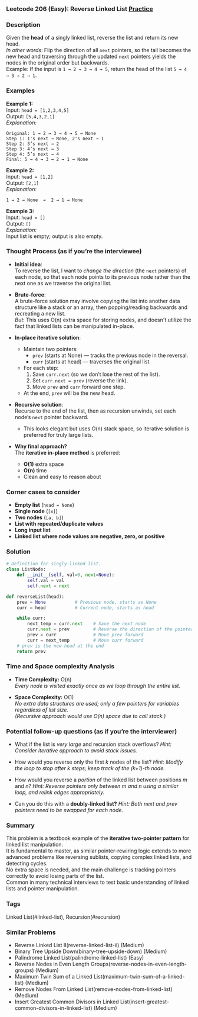 ### Leetcode 206 (Easy): Reverse Linked List [Practice](https://leetcode.com/problems/reverse-linked-list)

### Description  
Given the **head** of a singly linked list, reverse the list and return its new head.  
*In other words*: Flip the direction of all `next` pointers, so the tail becomes the new head and traversing through the updated `next` pointers yields the nodes in the original order but backwards.  
Example: If the input is `1 → 2 → 3 → 4 → 5`, return the head of the list `5 → 4 → 3 → 2 → 1`.


### Examples  

**Example 1:**  
Input: `head = [1,2,3,4,5]`  
Output: `[5,4,3,2,1]`  
*Explanation:*
```
Original: 1 → 2 → 3 → 4 → 5 → None
Step 1: 1's next → None, 2's next → 1
Step 2: 3’s next → 2
Step 3: 4’s next → 3
Step 4: 5’s next → 4
Final: 5 → 4 → 3 → 2 → 1 → None
```

**Example 2:**  
Input: `head = [1,2]`  
Output: `[2,1]`  
*Explanation:*  
```
1 → 2 → None  ➔  2 → 1 → None
```

**Example 3:**  
Input: `head = []`  
Output: `[]`  
*Explanation:*  
Input list is empty; output is also empty.


### Thought Process (as if you’re the interviewee)  

- **Initial idea**:  
  To reverse the list, I want to *change the direction* (the `next` pointers) of each node, so that each node points to its previous node rather than the next one as we traverse the original list.

- **Brute-force**:  
  A brute-force solution may involve copying the list into another data structure like a stack or an array, then popping/reading backwards and recreating a new list.  
  *But*: This uses O(n) extra space for storing nodes, and doesn't utilize the fact that linked lists can be manipulated in-place.

- **In-place iterative solution**:  
  - Maintain two pointers:  
    - `prev` (starts at None) — tracks the previous node in the reversal.
    - `curr` (starts at head) — traverses the original list.
  - For each step:  
    1. Save `curr.next` (so we don’t lose the rest of the list).
    2. Set `curr.next = prev` (reverse the link).
    3. Move `prev` and `curr` forward one step.
  - At the end, `prev` will be the new head.

- **Recursive solution**:  
  Recurse to the end of the list, then as recursion unwinds, set each node’s `next` pointer backward.  
  - This looks elegant but uses O(n) stack space, so iterative solution is preferred for truly large lists.

- **Why final approach?**  
  The **iterative in-place method** is preferred:  
  - **O(1)** extra space  
  - **O(n)** time  
  - Clean and easy to reason about

### Corner cases to consider  
- **Empty list** (`head = None`)
- **Single node** (`[x]`)
- **Two nodes** (`[a, b]`)
- **List with repeated/duplicate values**
- **Long input list**
- **Linked list where node values are negative, zero, or positive**

### Solution

```python
# Definition for singly-linked list.
class ListNode:
    def __init__(self, val=0, next=None):
        self.val = val
        self.next = next

def reverseList(head):
    prev = None           # Previous node, starts as None
    curr = head           # Current node, starts as head

    while curr:
        next_temp = curr.next    # Save the next node
        curr.next = prev         # Reverse the direction of the pointer
        prev = curr              # Move prev forward
        curr = next_temp         # Move curr forward
    # prev is the new head at the end
    return prev
```

### Time and Space complexity Analysis  

- **Time Complexity:** O(n)  
  *Every node is visited exactly once as we loop through the entire list.*

- **Space Complexity:** O(1)  
  *No extra data structures are used; only a few pointers for variables regardless of list size.*  
  *(Recursive approach would use O(n) space due to call stack.)*

### Potential follow-up questions (as if you’re the interviewer)  

- What if the list is *very large* and recursion stack overflows?
  *Hint: Consider iterative approach to avoid stack issues.*

- How would you reverse only the first _k_ nodes of the list?
  *Hint: Modify the loop to stop after k steps; keep track of the (k+1)-th node.*

- How would you reverse a *portion* of the linked list between positions _m_ and _n_?
  *Hint: Reverse pointers only between m and n using a similar loop, and relink edges appropriately.*

- Can you do this with a **doubly-linked list?**
  *Hint: Both next and prev pointers need to be swapped for each node.*

### Summary
This problem is a textbook example of the **iterative two-pointer pattern** for linked list manipulation.  
It is fundamental to master, as similar pointer-rewiring logic extends to more advanced problems like reversing sublists, copying complex linked lists, and detecting cycles.  
No extra space is needed, and the main challenge is tracking pointers correctly to avoid losing parts of the list.  
Common in many technical interviews to test basic understanding of linked lists and pointer manipulation.

### Tags
Linked List(#linked-list), Recursion(#recursion)

### Similar Problems
- Reverse Linked List II(reverse-linked-list-ii) (Medium)
- Binary Tree Upside Down(binary-tree-upside-down) (Medium)
- Palindrome Linked List(palindrome-linked-list) (Easy)
- Reverse Nodes in Even Length Groups(reverse-nodes-in-even-length-groups) (Medium)
- Maximum Twin Sum of a Linked List(maximum-twin-sum-of-a-linked-list) (Medium)
- Remove Nodes From Linked List(remove-nodes-from-linked-list) (Medium)
- Insert Greatest Common Divisors in Linked List(insert-greatest-common-divisors-in-linked-list) (Medium)
